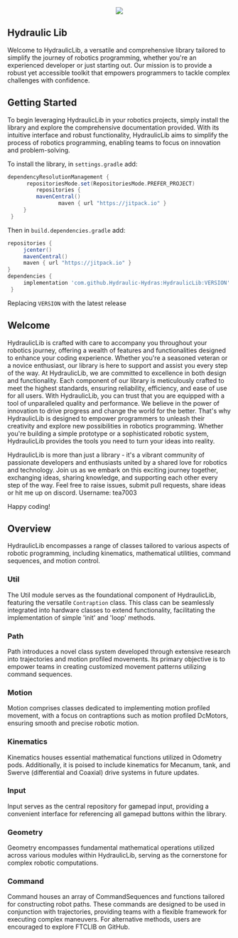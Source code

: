 <p align="center">
  <img src="https://github.com/Tea505/HydraulicLib/blob/master/HydraLib/Hydraulic%20Hydras.png">
</p>

## Hydraulic Lib
Welcome to HydraulicLib, a versatile and comprehensive library tailored to simplify the journey of robotics programming, whether you're an experienced developer or just starting out. Our mission is to provide a robust yet accessible toolkit that empowers programmers to tackle complex challenges with confidence.

## Getting Started
To begin leveraging HydraulicLib in your robotics projects, simply install the library and explore the comprehensive documentation provided. With its intuitive interface and robust functionality, HydraulicLib aims to simplify the process of robotics programming, enabling teams to focus on innovation and problem-solving.

To install the library, in `settings.gradle` add:
</br>

   ```gradle
   dependencyResolutionManagement {
		 repositoriesMode.set(RepositoriesMode.PREFER_PROJECT)
		    repositories {
			mavenCentral()
                   maven { url "https://jitpack.io" }
		}
	}
   ```  

Then in `build.dependencies.gradle` add:
</br>

   ```gradle
   repositories { 
        jcenter()
        mavenCentral()
        maven { url "https://jitpack.io" }
   }
   dependencies {
        implementation 'com.github.Hydraulic-Hydras:HydraulicLib:VERSION'
    }
   ```  
Replacing `VERSION` with the latest release

## Welcome
HydraulicLib is crafted with care to accompany you throughout your robotics journey, offering a wealth of features and functionalities designed to enhance your coding experience. Whether you're a seasoned veteran or a novice enthusiast, our library is here to support and assist you every step of the way. At HydraulicLib, we are committed to excellence in both design and functionality. Each component of our library is meticulously crafted to meet the highest standards, ensuring reliability, efficiency, and ease of use for all users. With HydraulicLib, you can trust that you are equipped with a tool of unparalleled quality and performance. We believe in the power of innovation to drive progress and change the world for the better. That's why HydraulicLib is designed to empower programmers to unleash their creativity and explore new possibilities in robotics programming. Whether you're building a simple prototype or a sophisticated robotic system, HydraulicLib provides the tools you need to turn your ideas into reality.

HydraulicLib is more than just a library - it's a vibrant community of passionate developers and enthusiasts united by a shared love for robotics and technology. Join us as we embark on this exciting journey together, exchanging ideas, sharing knowledge, and supporting each other every step of the way.
Feel free to raise issues, submit pull requests, share ideas or hit me up on discord.
Username: tea7003

Happy coding! 

## Overview

HydraulicLib encompasses a range of classes tailored to various aspects of robotic programming, including kinematics, mathematical utilities, command sequences, and motion control.

### Util
The Util module serves as the foundational component of HydraulicLib, featuring the versatile `Contraption` class. This class can be seamlessly integrated into hardware classes to extend functionality, facilitating the implementation of simple 'init' and 'loop' methods.

### Path
Path introduces a novel class system developed through extensive research into trajectories and motion profiled movements. Its primary objective is to empower teams in creating customized movement patterns utilizing command sequences.

### Motion
Motion comprises classes dedicated to implementing motion profiled movement, with a focus on contraptions such as motion profiled DcMotors, ensuring smooth and precise robotic motion.

### Kinematics
Kinematics houses essential mathematical functions utilized in Odometry pods. Additionally, it is poised to include kinematics for Mecanum, tank, and Swerve (differential and Coaxial) drive systems in future updates.

### Input
Input serves as the central repository for gamepad input, providing a convenient interface for referencing all gamepad buttons within the library.

### Geometry
Geometry encompasses fundamental mathematical operations utilized across various modules within HydraulicLib, serving as the cornerstone for complex robotic computations.

### Command
Command houses an array of CommandSequences and functions tailored for constructing robot paths. These commands are designed to be used in conjunction with trajectories, providing teams with a flexible framework for executing complex maneuvers. For alternative methods, users are encouraged to explore FTCLIB on GitHub.
